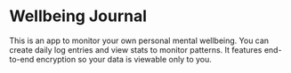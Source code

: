 # Wellbeing Journal

This is an app to monitor your own personal mental wellbeing.
You can create daily log entries and view stats to monitor patterns.
It features end-to-end encryption so your data is viewable only to you.
